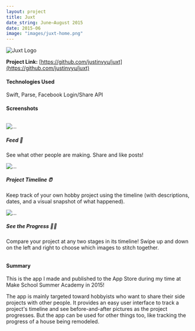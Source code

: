 ```yaml
---
layout: project
title: Juxt
date_string: June—August 2015
date: 2015-06
image: "images/juxt-home.png"
---
```


<img src="{{site.baseurl}}/projects/images/juxt-logo.png" class="juxt-logo" alt="Juxt Logo" />

**Project Link:** [https://github.com/justinvyu/juxt](https://github.com/justinvyu/juxt)

#### Technologies Used
Swift, Parse, Facebook Login/Share API

#### Screenshots

<div class="container" style="margin: 2rem 0;">
  <div class="row">
    <div class="col-sm-4">
    <div class="card">
        <img src="{{site.baseurl}}/projects/images/juxt-home.png" class="card-img-top" alt="...">
        <div class="card-body">
        <h5 class="card-title">Feed 👏</h5>
        <p class="card-text">
            See what other people are making. Share and like posts!
        </p>
        </div>
    </div>
    </div>
    <div class="col-sm-4">
    <div class="card">
        <img src="{{site.baseurl}}/projects/images/juxt-project.png" class="card-img-top" alt="...">
        <div class="card-body">
        <h5 class="card-title">Project Timeline ⏰</h5>
        <p class="card-text">
            Keep track of your own hobby project using the timeline (with descriptions, dates, and
            a visual snapshot of what happened).
        </p>
        </div>
    </div>
    </div>
    <div class="col-sm-4">
    <div class="card">
        <img src="{{site.baseurl}}/projects/images/juxt-compare.png" class="card-img-top" alt="...">
        <div class="card-body">
        <h5 class="card-title">See the Progress 🌚🌝</h5>
        <p class="card-text">
            Compare your project at any two stages in its timeline! Swipe up and down on the
            left and right to choose which images to stitch together.
        </p>
        </div>
    </div>
    </div>
  </div>
</div>

<!-- <div class="card-columns">
  <div class="card">
    <img src="{{site.baseurl}}/projects/images/2048-singleplayer.png" class="card-img-top" alt="...">
    <div class="card-body">
      <h5 class="card-title">Single-player Mode</h5>
      <p class="card-text">Join tiles to get to 2️⃣0️⃣4️⃣8️⃣</p>
    </div>
  </div>
  <div class="card">
    <img src="{{site.baseurl}}/projects/images/2048-multiplayer.png" class="card-img-top" alt="...">
    <div class="card-body">
      <h5 class="card-title">Multi-player Mode</h5>
      <p class="card-text">
      Try to get to 2048 faster than the other player. If you get a 512 tile, you
      send a "dead tile" to the other side!
      </p>
    </div>
  </div>
</div> -->

#### Summary

This is the app I made and published to the App Store during my time at Make School Summer Academy in 2015!

The app is mainly targeted toward hobbyists who want to share their side projects with other people.
It provides an easy user interface to track a project's timeline and see before-and-after pictures
as the project progresses. But the app can be used for other things too, like tracking the progress of a
house being remodeled.